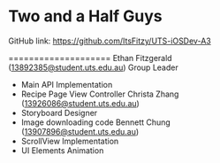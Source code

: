 Two and a Half Guys
====================

GitHub link: https://github.com/ItsFitzy/UTS-iOSDev-A3

====================
Ethan Fitzgerald (13892385@student.uts.edu.au) Group Leader
- Main API Implementation
- Recipe Page View Controller
Christa Zhang (13926086@student.uts.edu.au)
- Storyboard Designer
- Image downloading code
Bennett Chung (13907896@student.uts.edu.au)
- ScrollView Implementation
- UI Elements Animation
